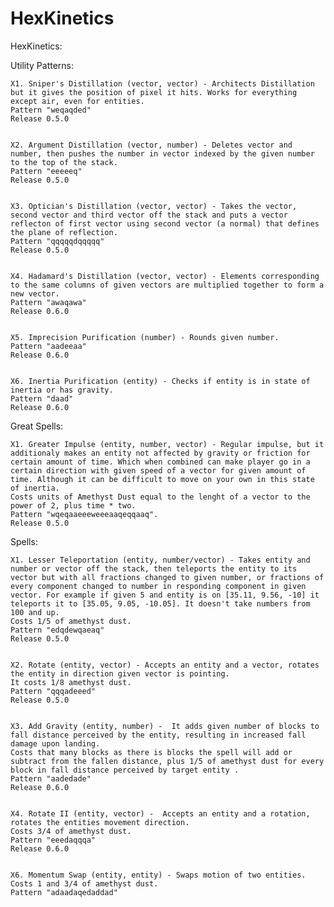 # HexKinetics

HexKinetics:


Utility Patterns:

	X1. Sniper's Distillation (vector, vector) - Architects Distillation but it gives the position of pixel it hits. Works for everything except air, even for entities.
	Pattern "weqaqded"
	Release 0.5.0


	X2. Argument Distillation (vector, number) - Deletes vector and number, then pushes the number in vector indexed by the given number to the top of the stack.
	Pattern "eeeeeq"
	Release 0.5.0


	X3. Optician's Distillation (vector, vector) - Takes the vector, second vector and third vector off the stack and puts a vector reflecton of first vector using second vector (a normal) that defines the plane of reflection.
	Pattern "qqqqqdqqqqq"
	Release 0.5.0


	X4. Hadamard's Distillation (vector, vector) - Elements corresponding to the same columns of given vectors are multiplied together to form a new vector.
	Pattern "awaqawa"
	Release 0.6.0


	X5. Imprecision Purification (number) - Rounds given number.
	Pattern "aadeeaa"
	Release 0.6.0


	X6. Inertia Purification (entity) - Checks if entity is in state of inertia or has gravity.
	Pattern "daad"
	Release 0.6.0



Great Spells:


	X1. Greater Impulse (entity, number, vector) - Regular impulse, but it additionaly makes an entity not affected by gravity or friction for certain amount of time. Which when combined can make player go in a certain direction with given speed of a vector for given amount of time. Although it can be difficult to move on your own in this state of inertia.
	Costs units of Amethyst Dust equal to the lenght of a vector to the power of 2, plus time * two.
	Pattern "wqeqaaeeeweeeaaqeqqaaq".
	Release 0.5.0



Spells:

	X1. Lesser Teleportation (entity, number/vector) - Takes entity and number or vector off the stack, then teleports the entity to its vector but with all fractions changed to given number, or fractions of every component changed to number in responding component in given vector. For example if given 5 and entity is on [35.11, 9.56, -10] it teleports it to [35.05, 9.05, -10.05]. It doesn't take numbers from 100 and up.
	Costs 1/5 of amethyst dust.
	Pattern "edqdewqaeaq"
	Release 0.5.0


	X2. Rotate (entity, vector) - Accepts an entity and a vector, rotates the entity in direction given vector is pointing.
	It costs 1/8 amethyst dust.
	Pattern "qqqadeeed"
	Release 0.5.0


	X3. Add Gravity (entity, number) -  It adds given number of blocks to fall distance perceived by the entity, resulting in increased fall damage upon landing.
	Costs that many blocks as there is blocks the spell will add or subtract from the fallen distance, plus 1/5 of amethyst dust for every block in fall distance perceived by target entity .
	Pattern "aadedade"
	Release 0.6.0


	X4. Rotate II (entity, vector) -  Accepts an entity and a rotation, rotates the entities movement direction.
	Costs 3/4 of amethyst dust.
	Pattern "eeedaqqqa"
	Release 0.6.0


	X6. Momentum Swap (entity, entity) - Swaps motion of two entities.
	Costs 1 and 3/4 of amethyst dust.
	Pattern "adaadaqedaddad"

